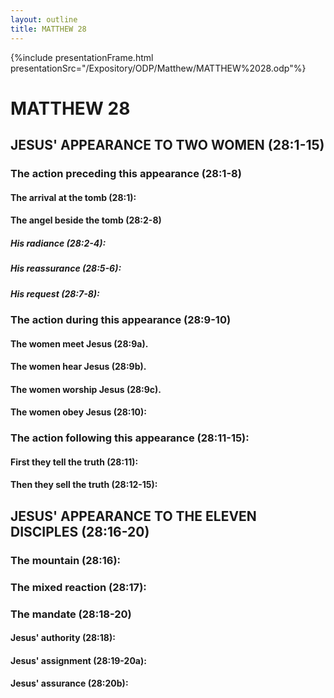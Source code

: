 ```yaml
---
layout: outline
title: MATTHEW 28
---
```

{%include presentationFrame.html presentationSrc="/Expository/ODP/Matthew/MATTHEW%2028.odp"%}

# MATTHEW 28
## JESUS\' APPEARANCE TO TWO WOMEN (28:1-15) 
###  The action preceding this appearance (28:1-8) 
####  The arrival at the tomb (28:1): 
####  The angel beside the tomb (28:2-8) 
#####  His radiance (28:2-4): 
#####  His reassurance (28:5-6): 
#####  His request (28:7-8): 
###  The action during this appearance (28:9-10) 
####  The women meet Jesus (28:9a). 
####  The women hear Jesus (28:9b). 
####  The women worship Jesus (28:9c). 
####  The women obey Jesus (28:10): 
###  The action following this appearance (28:11-15): 
####  First they tell the truth (28:11): 
####  Then they sell the truth (28:12-15): 
## JESUS\' APPEARANCE TO THE ELEVEN DISCIPLES (28:16-20) 
###  The mountain (28:16): 
###  The mixed reaction (28:17): 
###  The mandate (28:18-20) 
####  Jesus\' authority (28:18): 
####  Jesus\' assignment (28:19-20a): 
####  Jesus\' assurance (28:20b): 
